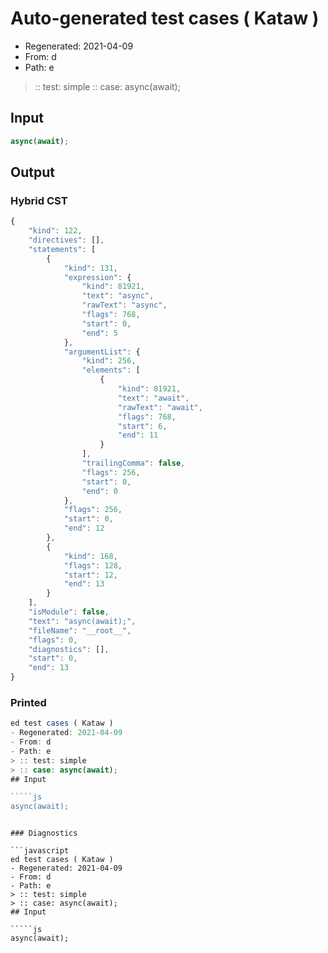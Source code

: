# Auto-generated test cases ( Kataw )
- Regenerated: 2021-04-09
- From: d
- Path: e
> :: test: simple
> :: case: async(await);
## Input

`````js
async(await);
`````

## Output

### Hybrid CST

```javascript
{
    "kind": 122,
    "directives": [],
    "statements": [
        {
            "kind": 131,
            "expression": {
                "kind": 81921,
                "text": "async",
                "rawText": "async",
                "flags": 768,
                "start": 0,
                "end": 5
            },
            "argumentList": {
                "kind": 256,
                "elements": [
                    {
                        "kind": 81921,
                        "text": "await",
                        "rawText": "await",
                        "flags": 768,
                        "start": 6,
                        "end": 11
                    }
                ],
                "trailingComma": false,
                "flags": 256,
                "start": 0,
                "end": 0
            },
            "flags": 256,
            "start": 0,
            "end": 12
        },
        {
            "kind": 168,
            "flags": 128,
            "start": 12,
            "end": 13
        }
    ],
    "isModule": false,
    "text": "async(await);",
    "fileName": "__root__",
    "flags": 0,
    "diagnostics": [],
    "start": 0,
    "end": 13
}
```

### Printed

```javascript
ed test cases ( Kataw )
- Regenerated: 2021-04-09
- From: d
- Path: e
> :: test: simple
> :: case: async(await);
## Input

`````js
async(await);
`````
```

### Diagnostics

```javascript
ed test cases ( Kataw )
- Regenerated: 2021-04-09
- From: d
- Path: e
> :: test: simple
> :: case: async(await);
## Input

`````js
async(await);
`````
```


